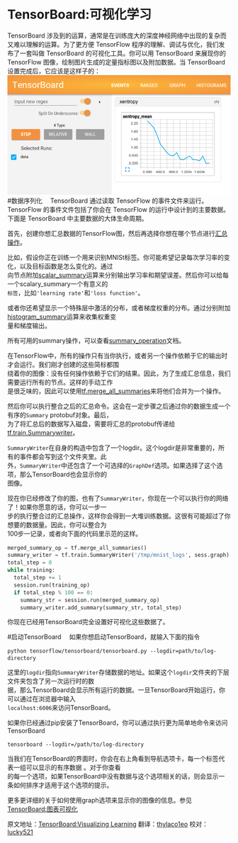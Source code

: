 # TensorBoard:可视化学习　<a class="md-anchor" id="AUTOGENERATED-tensorboard--visualizing-learning"></a>
TensorBoard 涉及到的运算，通常是在训练庞大的深度神经网络中出现的复杂而又难以理解的运算。为了更方便
TensorFlow 程序的理解、调试与优化，我们发布了一套叫做 TensorBoard 的可视化工具。你可以用
TensorBoard 来展现你的 TensorFlow 图像，绘制图片生成的定量指标图以及附加数据。当 TensorBoard 设置完成后，它应该是这样子的：
![MNIST TensorBoard](../images/mnist_tensorboard.png )
#数据序列化　<a class="md-anchor" id="AUTOGENERATED-serializing-the-data"></a>
TensorBoard 通过读取 TensorFlow 的事件文件来运行。TensorFlow 的事件文件包括了你会在 TensorFlow 的运行中设计到的主要数据。下面是 TensorBoard 中主要数据的大体生命周期。

首先，创建你想汇总数据的TensorFlow图，然后再选择你想在哪个节点进行[汇总操作](../api_docs/python/train.md#summary_options)。

比如，假设你正在训练一个用来识别MNISt标签。你可能希望记录每次学习率的变化，以及目标函数是怎么变化的。通过  
向节点附加[scalar_summary](../api_docs/python/train.md#scalary_summary)运算来分别输出学习率和期望误差。然后你可以给每一个scalary_summary一个有意义的  
`标签`，比如`'learning rate'`和`'loss function'`。

或者你还希望显示一个特殊层中激活的分布，或者梯度权重的分布。通过分别附加  [histogram_summary](../api_docs/python/train.md#histogram_summary)运算来收集权重变  
量和梯度输出。

所有可用的summary操作，可以查看[summary_operation](../api_docs/python/train.md#summary_operation)文档。

在TensorFlow中，所有的操作只有当你执行，或者另一个操作依赖于它的输出时才会运行。我们刚才创建的这些简标都围  
绕着你的图像：没有任何操作依赖于它们的结果。因此，为了生成汇总信息，我们需要运行所有的节点。这样的手动工作  
是很乏味的，因此可以使用[tf.merge_all_summaries](../api_docs/python/train.md#scalary_summary)来将他们合并为一个操作。

然后你可以执行整合之后的汇总命令。这会在一定步骤之后通过你的数据生成一个有序的`Summary` protobuf对象。最后，  
为了将汇总后的数据写入磁盘，需要将汇总的protobuf传递给[tf.train.Summarywriter](../api_docs/python/train.md#SummaryWriter)。

`SummaryWriter`在自身的构造中包含了一个logdir。这个logdir是非常重要的，所有的事件都会写到这个文件夹里。此  
外，`SummaryWriter`中还包含了一个可选择的`GraphDef`选项。如果选择了这个选项，那么TensorBoard也会显示你的  
图像。

现在你已经修改了你的图，也有了`SummaryWriter`，你现在一个可以执行你的网络了！如果你愿意的话，你可以一步一  
步的执行整合过的汇总操作，这样你会得到一大堆训练数据。这很有可能超过了你想要的数据量。因此，你可以整合为  
100步一记录，或者向下面的代码里示范的这样。

```python
merged_summary_op = tf.merge_all_summaries()
summary_writer = tf.train.SummaryWriter('/tmp/mnist_logs', sess.graph)
total_step = 0
while training:
  total_step += 1
  session.run(training_op)
  if total_step % 100 == 0:
    summary_str = session.run(merged_summary_op)
    summary_writer.add_summary(summary_str, total_step)
```
你现在已经用TensorBoard完全设置好可视化这些数据了。

#启动TensorBoard　<a class="md-anchor" id="AUTOGENERATED-launching-tensorboard"></a>
如果你想启动TensorBoard，就输入下面的指令
```
python tensorflow/tensorboard/tensorboard.py --logdir=path/to/log-directory
```
这里的`logdir`指向`SummaryWriter`存储数据的地址。如果这个`logdir`文件夹的下层文件夹包含了另一次运行时的数  
据，那么TensorBoard会显示所有运行的数据。一旦TensorBoard开始运行，你可以通过在浏览器中输入  
`localhost:6006`来访问TensorBoard。

如果你已经通过pip安装了TensorBoard，你可以通过执行更为简单地命令来访问TensorBoard
```
tensorboard --logdir=/path/to/log-directory
```
当我们在TensorBoard的界面时，你会在右上角看到导航选项卡，每一个标签代表一组可以显示的有序数据 。对于你查看  
的每一个选项，如果TensorBoard中没有数据与这个选项相关的话，则会显示一条如何排序才适用于这个选项的提示。

更多更详细的关于如何使用graph选项来显示你的图像的信息。参见[TensorBoard:图表可视化](./graph_viz.md)

原文地址：[TensorBoard:Visualizing Learning](http://tensorflow.org/how_tos/summaries_and_tensorboard/index.html#tensorboard-visualizing-learning) 翻译：[thylaco1eo](https://github.com/thylaco1eo) 校对：[lucky521](https://github.com/lucky521)

